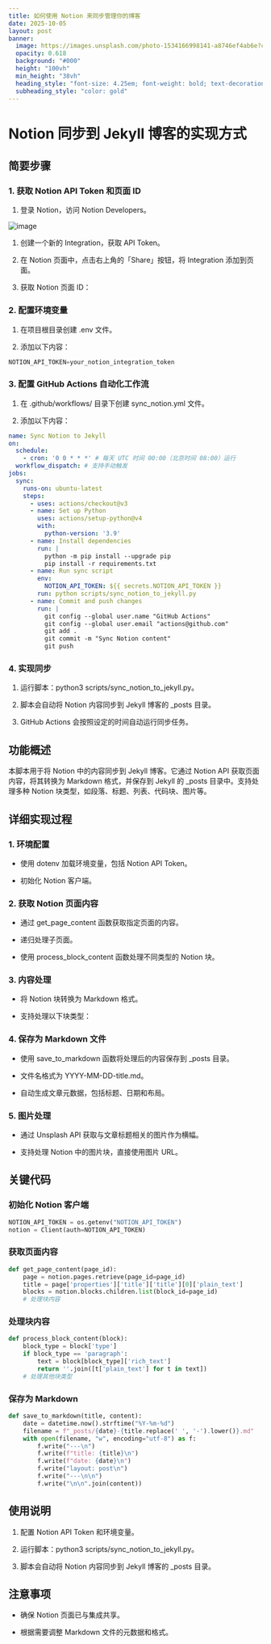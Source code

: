 ```yaml
---
title: 如何使用 Notion 来同步管理你的博客
date: 2025-10-05
layout: post
banner:
  image: https://images.unsplash.com/photo-1534166998141-a8746ef4ab6e?crop=entropy&cs=tinysrgb&fit=max&fm=jpg&ixid=M3w2OTIwMzJ8MHwxfHJhbmRvbXx8fHx8fHx8fDE3NTk2ODg3OTh8&ixlib=rb-4.1.0&q=80&w=1080
  opacity: 0.618
  background: "#000"
  height: "100vh"
  min_height: "38vh"
  heading_style: "font-size: 4.25em; font-weight: bold; text-decoration: underline"
  subheading_style: "color: gold"
---
```


# Notion 同步到 Jekyll 博客的实现方式

## 简要步骤

### 1. 获取 Notion API Token 和页面 ID

1. 登录 Notion，访问 Notion Developers。

![image](https://prod-files-secure.s3.us-west-2.amazonaws.com/a7a0cc5a-89b9-4cda-8686-1fba0ca52f40/d19c1afe-dea5-4312-9333-786b0ba83054/image.png?X-Amz-Algorithm=AWS4-HMAC-SHA256&X-Amz-Content-Sha256=UNSIGNED-PAYLOAD&X-Amz-Credential=ASIAZI2LB4664NDDSOY4%2F20251005%2Fus-west-2%2Fs3%2Faws4_request&X-Amz-Date=20251005T182637Z&X-Amz-Expires=3600&X-Amz-Security-Token=IQoJb3JpZ2luX2VjEOL%2F%2F%2F%2F%2F%2F%2F%2F%2F%2FwEaCXVzLXdlc3QtMiJHMEUCIEc7I4AsTjggTvFkMJgcMKvXcVHRvpQhslGd9kPbRFKRAiEAz7lzti21FHB4EykJmWwOohDBBS50SRx0vFnsVYrcAzwq%2FwMIexAAGgw2Mzc0MjMxODM4MDUiDP1yatBLupQ4ptwChSrcA6WiwVvhOr3F3ZZl7ayl9gHp2Ln%2BwVclglTuTPHv0tOJKu1yoVmn08%2BpO5%2B17hBxT37dBzcZCqxc2CSpKJIb%2FQXJUoXBY0bN%2BHbNEFKtRbZVebSFPM1%2BkTB2FmR3D5ansY8b7Svq1V5voPfiWAoGj25ncKIspZkLThU8G812iseipdyJe%2FYuknbDT8MLPXnyBGij3efWKJCiumcjqEOH88QjW1vZQxAI0ZbaXFe50zCyomc6sv23JvyQERrKoE73c3%2BSvSkan8DYx2VLe7eSF6T3kczgLAlobz3fBwTBO21Kybi96YsFs2l0aZCmQbPIys1iMkcnUm8zv0rcWFcUM3Pu%2BlDdtaqsKm%2BRGwpr%2BHAx6CN5A1LLP2ZO%2FNQuvOr4eeX8ppdU8%2FfIZSsu%2BCStARakkDNa38QXzVkKJUjiRtTaMAf4EycffT4ULz%2Bv0kbaa8KG2xCmME5%2BELspTZSSbXwrC6qo1CoRoe%2BGyLo9nL0G9CHWWc%2BWI0hSOY13kWDX71xDQ8AZaK3yFfRTvuwAba0lH%2BZluDDJeVp%2F6bheJxkyKiNLztlXPyQBwZpxvAUCjkZrkOWKaWxma6xwZa64mlLSNGgKnl86uoBPCDo3zu7hj8m%2FEIIktSNi2N5DMITliscGOqUBlsZlEGg9XWFZiTuv5hVC5W5xxpHGhxeSb1EYbq53CYaGx8MP1x5lpDLEm26%2FzDP9La4v1%2FQEJrY1GlhHbHUGrRo9KYndd6NXAEC2K5xL656dzRse%2FxgEciSGLxCy0vsO%2B%2BdIkwmho9TfqF44BAL%2FlOq593SY%2BRsDBuwgynD3goF74w30V05JldMlTm1iwPKNup3ceBZvjJ%2FFJWybqPOFmqS1kSPE&X-Amz-Signature=2a081ea59ce93cd29e4b86b4148c8eacde08716cdaad9ef2e5b0df4e9d3fe0d6&X-Amz-SignedHeaders=host&x-amz-checksum-mode=ENABLED&x-id=GetObject)

1. 创建一个新的 Integration，获取 API Token。

1. 在 Notion 页面中，点击右上角的「Share」按钮，将 Integration 添加到页面。

1. 获取 Notion 页面 ID：


### 2. 配置环境变量

1. 在项目根目录创建 .env 文件。

1. 添加以下内容：

```javascript
NOTION_API_TOKEN=your_notion_integration_token
```

### 3. 配置 GitHub Actions 自动化工作流

1. 在 .github/workflows/ 目录下创建 sync_notion.yml 文件。

1. 添加以下内容：

```yaml
name: Sync Notion to Jekyll
on:
  schedule:
    - cron: '0 0 * * *' # 每天 UTC 时间 00:00（北京时间 08:00）运行
  workflow_dispatch: # 支持手动触发
jobs:
  sync:
    runs-on: ubuntu-latest
    steps:
      - uses: actions/checkout@v3
      - name: Set up Python
        uses: actions/setup-python@v4
        with:
          python-version: '3.9'
      - name: Install dependencies
        run: |
          python -m pip install --upgrade pip
          pip install -r requirements.txt
      - name: Run sync script
        env:
          NOTION_API_TOKEN: ${{ secrets.NOTION_API_TOKEN }}
        run: python scripts/sync_notion_to_jekyll.py
      - name: Commit and push changes
        run: |
          git config --global user.name "GitHub Actions"
          git config --global user.email "actions@github.com"
          git add .
          git commit -m "Sync Notion content"
          git push
```

### 4. 实现同步

1. 运行脚本：python3 scripts/sync_notion_to_jekyll.py。

1. 脚本会自动将 Notion 内容同步到 Jekyll 博客的 _posts 目录。

1. GitHub Actions 会按照设定的时间自动运行同步任务。

## 功能概述

本脚本用于将 Notion 中的内容同步到 Jekyll 博客。它通过 Notion API 获取页面内容，将其转换为 Markdown 格式，并保存到 Jekyll 的 _posts 目录中。支持处理多种 Notion 块类型，如段落、标题、列表、代码块、图片等。

## 详细实现过程

### 1. 环境配置

- 使用 dotenv 加载环境变量，包括 Notion API Token。

- 初始化 Notion 客户端。

### 2. 获取 Notion 页面内容

- 通过 get_page_content 函数获取指定页面的内容。

- 递归处理子页面。

- 使用 process_block_content 函数处理不同类型的 Notion 块。

### 3. 内容处理

- 将 Notion 块转换为 Markdown 格式。

- 支持处理以下块类型：


### 4. 保存为 Markdown 文件

- 使用 save_to_markdown 函数将处理后的内容保存到 _posts 目录。

- 文件名格式为 YYYY-MM-DD-title.md。

- 自动生成文章元数据，包括标题、日期和布局。

### 5. 图片处理

- 通过 Unsplash API 获取与文章标题相关的图片作为横幅。

- 支持处理 Notion 中的图片块，直接使用图片 URL。

## 关键代码

### 初始化 Notion 客户端

```python
NOTION_API_TOKEN = os.getenv("NOTION_API_TOKEN")
notion = Client(auth=NOTION_API_TOKEN)
```

### 获取页面内容

```python
def get_page_content(page_id):
    page = notion.pages.retrieve(page_id=page_id)
    title = page['properties']['title']['title'][0]['plain_text']
    blocks = notion.blocks.children.list(block_id=page_id)
    # 处理块内容
```

### 处理块内容

```python
def process_block_content(block):
    block_type = block['type']
    if block_type == 'paragraph':
        text = block[block_type]['rich_text']
        return ''.join([t['plain_text'] for t in text])
    # 处理其他块类型
```

### 保存为 Markdown

```python
def save_to_markdown(title, content):
    date = datetime.now().strftime("%Y-%m-%d")
    filename = f"_posts/{date}-{title.replace(' ', '-').lower()}.md"
    with open(filename, "w", encoding="utf-8") as f:
        f.write("---\n")
        f.write(f"title: {title}\n")
        f.write(f"date: {date}\n")
        f.write("layout: post\n")
        f.write("---\n\n")
        f.write("\n\n".join(content))
```

## 使用说明

1. 配置 Notion API Token 和环境变量。

1. 运行脚本：python3 scripts/sync_notion_to_jekyll.py。

1. 脚本会自动将 Notion 内容同步到 Jekyll 博客的 _posts 目录。

## 注意事项

- 确保 Notion 页面已与集成共享。

- 根据需要调整 Markdown 文件的元数据和格式。